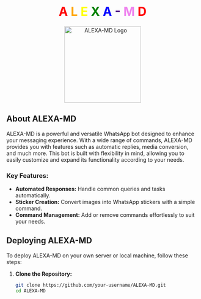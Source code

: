 <h1 align="center">
  <span style="font-size:xx-large;">
    <span style="color: red; animation: colorChange 2s infinite;">A</span>
    <span style="color: orange; animation: colorChange 2s infinite;">L</span>
    <span style="color: yellow; animation: colorChange 2s infinite;">E</span>
    <span style="color: green; animation: colorChange 2s infinite;">X</span>
    <span style="color: blue; animation: colorChange 2s infinite;">A</span>
    <span style="color: indigo; animation: colorChange 2s infinite;">-</span>
    <span style="color: violet; animation: colorChange 2s infinite;">M</span>
    <span style="color: red; animation: colorChange 2s infinite;">D</span>
  </span>
</h1>

<p align="center">
  <img src="https://telegra.ph/file/632c122535bfcd2ecc76c.png" alt="ALEXA-MD Logo" width="200">
</p>

## About ALEXA-MD

ALEXA-MD is a powerful and versatile WhatsApp bot designed to enhance your messaging experience. With a wide range of commands, ALEXA-MD provides you with features such as automatic replies, media conversion, and much more. This bot is built with flexibility in mind, allowing you to easily customize and expand its functionality according to your needs.

### Key Features:
- **Automated Responses:** Handle common queries and tasks automatically.
- **Sticker Creation:** Convert images into WhatsApp stickers with a simple command.
- **Command Management:** Add or remove commands effortlessly to suit your needs.

## Deploying ALEXA-MD

To deploy ALEXA-MD on your own server or local machine, follow these steps:

1. **Clone the Repository:**
   ```bash
   git clone https://github.com/your-username/ALEXA-MD.git
   cd ALEXA-MD

